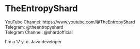 # TheEntropyShard
YouTube Channel: https://www.youtube.com/@TheEntropyShard <br>
Telegram: @theentropyshard <br>
Telegram Channel: @shardofficial <br>

I'm a 17 y. o. Java developer
